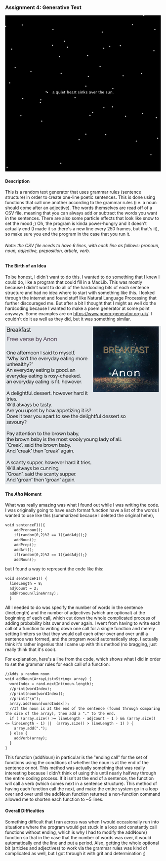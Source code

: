 ### Assignment 4: Generative Text

![](IM_Assignent4_Screenshot.png)

#### Description

This is a random text generator that uses grammar rules (sentence structure) in order to create one-line poetic sentences.
This is done using functions that call one another according to the grammar rules (i.e. a noun should come after
an adjective). The words themselves are read off of a CSV file, meaning that you can always add or subtract the words you
want in the sentences. There are also some particle effects that look like snow to set the mood ;) Oh, the program is kinda power-hungry and it doesn't actually end (I made it so there's a new line every 250 frames, but that's it), so make sure you
end the program in the case that you run it.
###### Note: the CSV file needs to have 6 lines, with each line as follows: pronoun, noun, adjective, preposition, article, verb.

#### The Birth of an Idea

To be honest, I didn't want to do this. I wanted to do something that I knew I could do, like a program that could fill in a 
MadLib. This was mostly because I didn't want to do all of the hardcoding bits of each sentence structure and had no idea 
where to start with something like this. I looked through the internet and found stuff like Natural Language Processing that
further discouraged me. But after a bit I thought that I might as well do the hardcoding because I wanted to make a poem
generator at some point anyways. Some examples are on https://www.poem-generator.org.uk/. I couldn't do it as well as they
did, but it was something similar.

![](PoemGenerator_Screenshot.png)

#### The *Aha* Moment

What was really amazing was what I found out while I was writing the code. I was originally going to have each format function have a list of the words I wanted to use like this (summarized because I deleted the original hehe),

    void sentenceF1(){
        addPronoun();
        if(random(0,2)%2 == 1){addAdj();}
        addNoun();
        addPrep();
        addArt();
        if(random(0,2)%2 == 1){addAdj();}
        addNoun();

but I found a way to represent the code like this: 

    void sentenceF1() {
      lineLength = 8;
      adjCount = 2;
      addPronoun(lineArray);
      }
            
All I needed to do was specify the number of words in the sentence (lineLength) and the number of adjectives (which are optional) at the beginning of each call, which cut down the whole complicated process of adding probability bits over and
over again. I went from having to write each call of a function to writing down one call for a single function and merely 
setting limiters so that they would call each other over and over until a sentence was formed, and the program would 
automatically stop. I actually think it's rather ingenius that I came up with this method (no bragging, just really think 
that it's cool).

For explanation, here's a line from the code, which shows what I did in order to set the grammar rules for 
each call of a function:

    //Adds a random noun
    void addNoun(ArrayList<String> array) {
      wordIndex = rand.nextInt(noun.length);
      //print(wordIndex);
      //print(noun[wordIndex]);
      //print("\n");
      array.add(noun[wordIndex]);
      //If the noun is at the end of the sentence (found through comparing the size of the array), then add a "." to the end.
      if ( (array.size() >= lineLength - adjCount - 1 ) && (array.size() <= lineLength - 1) ||  (array.size() > lineLength - 1) ) {
        array.add(".");
      } else {
        addVerb(array);
      }
    }

This function (addNoun) in particular is the "ending call" for the set of functions using the conditions of whether the noun
is at the end of the sentence or not. This method was actually something that was really interesting because I didn't think
of using this until nearly halfway through the entire coding process. If it isn't at the end of a sentence, the function
will call a verb (which comes next in a sentence structure).
This method of having each function call the next, and make the entire system go in a loop over and over until the 
addNoun function returned a non-function command allowed me to shorten each function to ~5 lines.

#### Overall Difficulties

Something difficult that I ran across was when I would occasionally run into situations where the program would get stuck
in a loop and constantly call functions without ending, which is why I had to modify the addNoun() function so that in 
the case that the number of words was over, it would automatically end the line and put a period. Also, getting the whole
optional bit (articles and adjectives) to work via the grammar rules was kind of complicated as well, but I got through it
with grit and determination ;)
